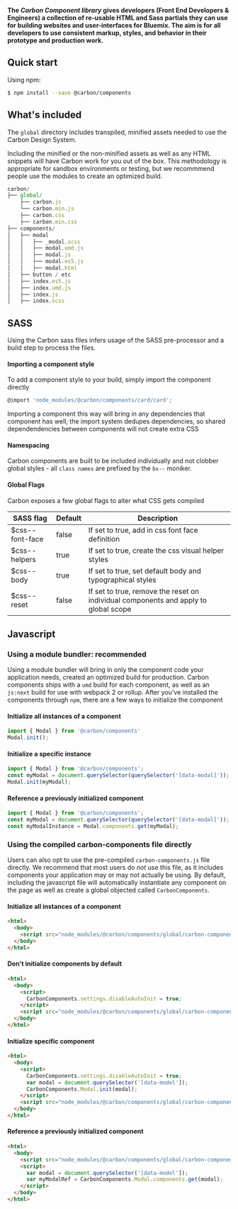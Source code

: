 **The _Carbon Component library_ gives developers (Front End Developers & Engineers) a collection of re-usable HTML and Sass partials they can use for building websites and user-interfaces for Bluemix. The aim is for all developers to use consistent markup, styles, and behavior in their prototype and production work.**

## Quick start

Using npm:

```bash
$ npm install --save @carbon/components
```

## What's included

The `global` directory includes transpiled, minified assets needed to use the Carbon Design System. 


Including the minified or the non-minified assets as well as any HTML snippets will have Carbon work for you out of the box. This methodology is appropriate for sandbox environments or testing, but we recommmend people use the modules to create an optimized build.

```javascript
carbon/
├── global/
    ├── carbon.js
    └── carbon.min.js
    ├── carbon.css
    ├── carbon.min.css
├── components/
│   ├── modal
│   │   ├── _modal.scss
│   │   ├── modal.umd.js
│   │   ├── modal.js
│   │   ├── modal.es5.js
│   │   ├── modal.html
│   ├── button / etc
│   ├── index.es5.js
│   ├── index.umd.js
│   ├── index.js
│   ├── index.scss
```

## SASS

Using the Carbon sass files infers usage of the SASS pre-processor and a build step to process the files.

#### Importing a component style

To add a component style to your build, simply import the component directly

```javascript
@import 'node_modules/@carbon/components/card/card';
```

Importing a component this way will bring in any dependencies that component has well; the import system dedupes dependencies, so shared dependendencies between components will not create extra CSS

#### Namespacing

Carbon components are built to be included individually and not clobber global styles - all `class names` are prefixed by the `bx--` moniker.

#### Global Flags

Carbon exposes a few global flags to alter what CSS gets compiled

| SASS flag       | Default | Description                                                                         |
|-----------------|---------|-------------------------------------------------------------------------------------|
| $css--font-face | false   | If set to true, add in css font face definition                                     |
| $css--helpers   | true    | If set to true, create the css visual helper styles                                 |
| $css--body      | true    | If set to true, set default body and typographical styles                           |
| $css--reset     | false   | If set to true, remove the reset on individual components and apply to global scope |

## Javascript

### Using a module bundler: recommended

Using a module bundler will bring in only the component code your application needs, created an optimized build for production. Carbon components ships with a `umd` build for each component, as well as an `js:next` build for use with webpack 2 or rollup. After you've installed the components through `npm`, there are a few ways to initialize the component

#### Initialize all instances of a component

```javascript
import { Modal } from '@carbon/components'
Modal.init();
```

#### Initialize a specific instance

```javascript
import { Modal } from '@carbon/components';
const myModal = document.querySelector(querySelector('[data-modal]')); // element node of the modal itself
Modal.init(myModal);
```

#### Reference a previously initialized component

```javascript
import { Modal } from '@carbon/components';
const myModal = document.querySelector(querySelector('[data-modal]'));
const myModalInstance = Modal.components.get(myModal);
```

### Using the compiled carbon-components file directly

Users can also opt to use the pre-compiled `carbon-components.js` file directly. We recommend that most users do _not_ use this file, as it includes components your application may or may not actually be using. By default, including the javascript file will automatically instantiate any component on the page as well as create a global objected called `CarbonComponents`.

#### Initialize all instances of a component

```html
<html>
  <body>
    <script src="node_modules/@carbon/components/global/carbon-components.min.js"></script>
  </body>
</html>
```

#### Don't initialize components by default

```html
<html>
  <body>
    <script>
      CarbonComponents.settings.disableAutoInit = true;
    </script>
    <script src="node_modules/@carbon/components/global/carbon-components.min.js"></script>
  </body>
</html>
```

#### Initialize specific component

```html
<html>
  <body>
    <script>
      CarbonComponents.settings.disableAutoInit = true;
      var modal = document.querySelector('[data-model']);
      CarbonComponents.Modal.init(modal);
    </script>
    <script src="node_modules/@carbon/components/global/carbon-components.min.js"></script>
  </body>
</html>
```

#### Reference a previously initialized component

```html
<html>
  <body>
    <script src="node_modules/@carbon/components/global/carbon-components.min.js"></script>
    <script>
      var modal = document.querySelector('[data-model']);
      var myModalRef = CarbonComponents.Modal.components.get(modal);
    </script>
  </body>
</html>
```
